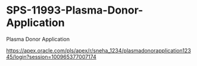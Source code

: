 # SPS-11993-Plasma-Donor-Application
Plasma Donor Application


https://apex.oracle.com/pls/apex/r/sneha_1234/plasmadonorapplication12345/login?session=100965377007174
